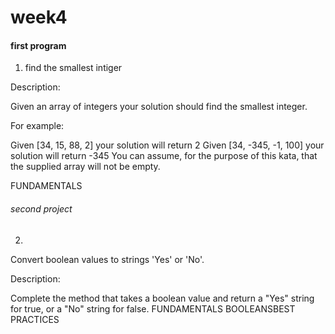 # week4
#### first program
1. find the smallest intiger


Description:

Given an array of integers your solution should find the smallest integer.

For example:

Given [34, 15, 88, 2] your solution will return 2
Given [34, -345, -1, 100] your solution will return -345
You can assume, for the purpose of this kata, that the supplied array will not be empty.

FUNDAMENTALS

###### second project
2. 
Convert boolean values to strings 'Yes' or 'No'.

Description:

Complete the method that takes a boolean value and return a "Yes" string for true, or a "No" string for false.
FUNDAMENTALS
BOOLEANSBEST 
PRACTICES
